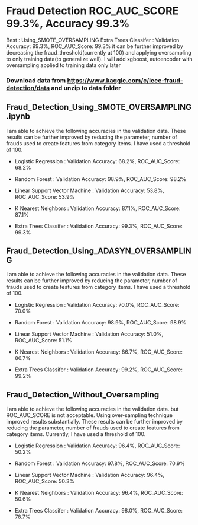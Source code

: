 # Fraud Detection ROC_AUC_SCORE 99.3%, Accuracy 99.3%
Best : Using_SMOTE_OVERSAMPLING Extra Trees Classifer :  Validation Accuracy: 99.3%, ROC_AUC_Score: 99.3%
        it can be further improved by decreasing the fraud_threshold(currently at 100) and applying oversampling 
        to only training data(to generalize well). I will add xgboost, autoencoder with oversampling applied to training data only later
        
### Download data from https://www.kaggle.com/c/ieee-fraud-detection/data and unzip to data folder

## Fraud_Detection_Using_SMOTE_OVERSAMPLING.ipynb

I am able to achieve the following accuracies in the validation data. These results can be further improved by reducing the 
parameter, number of frauds used to create features from category items. I have used a threshold of 100.

* Logistic Regression : 
        Validation Accuracy: 68.2%, ROC_AUC_Score: 68.2%
                
* Random Forest : 
        Validation Accuracy: 98.9%, ROC_AUC_Score: 98.2%
                
* Linear Support Vector Machine : 
        Validation Accuracy: 53.8%, ROC_AUC_Score: 53.9%
                
* K Nearest Neighbors : 
        Validation Accuracy: 87.1%, ROC_AUC_Score: 87.1%
                
* Extra Trees Classifer : 
        Validation Accuracy: 99.3%, ROC_AUC_Score: 99.3%
        
## Fraud_Detection_Using_ADASYN_OVERSAMPLING

I am able to achieve the following accuracies in the validation data. These results can be further improved by reducing the 
parameter, number of frauds used to create features from category items. I have used a threshold of 100.

* Logistic Regression : 
        Validation Accuracy: 70.0%, ROC_AUC_Score: 70.0%
                
* Random Forest : 
        Validation Accuracy: 98.9%, ROC_AUC_Score: 98.9%
                
* Linear Support Vector Machine : 
        Validation Accuracy: 51.0%, ROC_AUC_Score: 51.1%
                
* K Nearest Neighbors : 
        Validation Accuracy: 86.7%, ROC_AUC_Score: 86.7%
                
* Extra Trees Classifer : 
        Validation Accuracy: 99.2%, ROC_AUC_Score: 99.2%
        
 ## Fraud_Detection_Without_Oversampling

I am able to achieve the following accuracies in the validation data. but ROC_AUC_SCORE is not acceptable. 
Using over-sampling technique improved results substantially. These results can be further improved by reducing the 
parameter, number of frauds used to create features from category items. Currently, I have used a threshold of 100.

* Logistic Regression : 
        Validation Accuracy: 96.4%, ROC_AUC_Score: 50.2%
                
* Random Forest : 
        Validation Accuracy: 97.8%, ROC_AUC_Score: 70.9%
                
* Linear Support Vector Machine : 
        Validation Accuracy: 96.4%, ROC_AUC_Score: 50.3%
                
* K Nearest Neighbors : 
        Validation Accuracy: 96.4%, ROC_AUC_Score: 50.6%
                
* Extra Trees Classifer : 
        Validation Accuracy: 98.0%, ROC_AUC_Score: 78.7%


